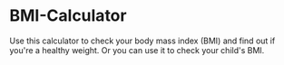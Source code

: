 # BMI-Calculator
Use this calculator to check your body mass index (BMI) and find out if you're a healthy weight. Or you can use it to check your child's BMI.
